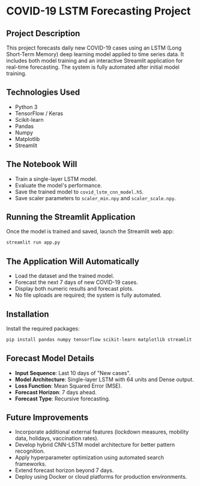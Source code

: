 # COVID-19 LSTM Forecasting Project

## Project Description

This project forecasts daily new COVID-19 cases using an LSTM (Long Short-Term Memory) deep learning model applied to time series data. It includes both model training and an interactive Streamlit application for real-time forecasting. The system is fully automated after initial model training.

## Technologies Used

- Python 3
- TensorFlow / Keras
- Scikit-learn
- Pandas
- Numpy
- Matplotlib
- Streamlit

## The Notebook Will

- Train a single-layer LSTM model.
- Evaluate the model's performance.
- Save the trained model to `covid_lstm_cnn_model.h5`.
- Save scaler parameters to `scaler_min.npy` and `scaler_scale.npy`.

## Running the Streamlit Application

Once the model is trained and saved, launch the Streamlit web app:

```bash
streamlit run app.py
```
## The Application Will Automatically

- Load the dataset and the trained model.
- Forecast the next 7 days of new COVID-19 cases.
- Display both numeric results and forecast plots.
- No file uploads are required; the system is fully automated.

## Installation

Install the required packages:

```bash
pip install pandas numpy tensorflow scikit-learn matplotlib streamlit
```
## Forecast Model Details

- **Input Sequence**: Last 10 days of "New cases".
- **Model Architecture**: Single-layer LSTM with 64 units and Dense output.
- **Loss Function**: Mean Squared Error (MSE).
- **Forecast Horizon**: 7 days ahead.
- **Forecast Type**: Recursive forecasting.

## Future Improvements

- Incorporate additional external features (lockdown measures, mobility data, holidays, vaccination rates).
- Develop hybrid CNN-LSTM model architecture for better pattern recognition.
- Apply hyperparameter optimization using automated search frameworks.
- Extend forecast horizon beyond 7 days.
- Deploy using Docker or cloud platforms for production environments.



